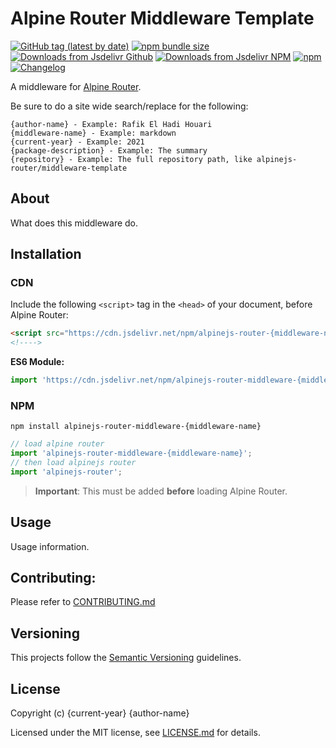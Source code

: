# Alpine Router Middleware Template

[![GitHub tag (latest by date)](https://img.shields.io/github/v/tag/{repository}?color=%2337C8AB&label=version&sort=semver)](https://github.com/{repository}/tree/0.0.0)
[![npm bundle size](https://img.shields.io/bundlephobia/minzip/alpinejs-router-middleware-{middleware-name}?color=37C8AB)](https://bundlephobia.com/result?p=alpinejs-router-middleware-{middleware-name}@0.0.0)
[![Downloads from Jsdelivr Github](https://img.shields.io/jsdelivr/gh/hm/{repository}?color=%2337C8AB&logo=github&logoColor=%2337C8AB)](https://www.jsdelivr.com/package/gh/{repository})
[![Downloads from Jsdelivr NPM](https://img.shields.io/jsdelivr/npm/hm/alpinejs-router-middleware-{middleware-name}?color=%2337C8AB&&logo=npm)](https://www.jsdelivr.com/package/npm/alpinejs-router)
[![npm](https://img.shields.io/npm/dm/alpinejs-router-middleware-{middleware-name}?color=37C8AB&label=npm&logo=npm&logoColor=37C8AB)](https://npmjs.com/package/alpinejs-router)
[![Changelog](https://img.shields.io/badge/change-log-%2337C8AB)](/CHANGELOG.md)

A middleware for [Alpine Router](https://github.com/alpinejs-router/router).

Be sure to do a site wide search/replace for the following:
```
{author-name} - Example: Rafik El Hadi Houari
{middleware-name} - Example: markdown
{current-year} - Example: 2021
{package-description} - Example: The summary
{repository} - Example: The full repository path, like alpinejs-router/middleware-template
```
## About

What does this middleware do.

## Installation

### CDN

Include the following `<script>` tag in the `<head>` of your document, before Alpine Router:

```html
<script src="https://cdn.jsdelivr.net/npm/alpinejs-router-{middleware-name}@0.0.0/dist/index.umd.js"></script>
<!---->
```

**ES6 Module:**

```javascript
import 'https://cdn.jsdelivr.net/npm/alpinejs-router-middleware-{middleware-name}@0.0.0/dist/index.umd.js';
```

### NPM
```
npm install alpinejs-router-middleware-{middleware-name}
```

```javascript
// load alpine router
import 'alpinejs-router-middleware-{middleware-name}';
// then load alpinejs router
import 'alpinejs-router';
```

> **Important**: This must be added **before** loading Alpine Router.

## Usage

Usage information.

## Contributing:

Please refer to [CONTRIBUTING.md](/CONTRIBUTING.md)

## Versioning

This projects follow the [Semantic Versioning](https://semver.org/) guidelines.

## License

Copyright (c) {current-year} {author-name}

Licensed under the MIT license, see [LICENSE.md](LICENSE.md) for details.